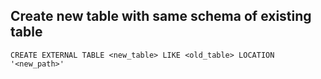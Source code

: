 ## Create new table with same schema of existing table
```
CREATE EXTERNAL TABLE <new_table> LIKE <old_table> LOCATION '<new_path>'
```

